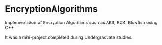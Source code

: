 # EncryptionAlgorithms
Implementation of Encryption Algorithms such as AES, RC4, Blowfish using C++

It was a mini-project completed during Undergraduate studies.
